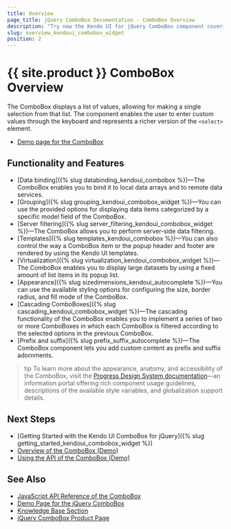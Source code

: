 ```yaml
---
title: Overview
page_title: jQuery ComboBox Documentation - ComboBox Overview
description: "Try now the Kendo UI for jQuery ComboBox component covering everything from binding it to local arrays of data and remote data services, grouping its data and filter it on the server, using templates to customize its content and layout to virtualizing its records and loading them on demand, implementing cascading ComboBoxes and offering a comprehensive set of options for styling its appearance."
slug: overview_kendoui_combobox_widget
position: 2
---
```


# {{ site.product }} ComboBox Overview

The ComboBox displays a list of values, allowing for making a single selection from that list. The component enables the user to enter custom values through the keyboard and represents a richer version of the `<select>` element.

* [Demo page for the ComboBox](https://demos.telerik.com/kendo-ui/combobox/index)

## Functionality and Features

* [Data binding]({% slug databinding_kendoui_combobox %})&mdash;The ComboBox enables you to bind it to local data arrays and to remote data services.
* [Grouping]({% slug grouping_kendoui_combobox_widget %})&mdash;You can use the provided options for displaying data items categorized by a specific model field of the ComboBox.
* [Server filtering]({% slug server_filtering_kendoui_combobox_widget %})&mdash;The ComboBox allows you to perform server-side data filtering.
* [Templates]({% slug templates_kendoui_combobox %})&mdash;You can also control the way a ComboBox item or the popup header and footer are rendered by using the Kendo UI templates.
* [Virtualization]({% slug virtualization_kendoui_combobox_widget %})&mdash;The ComboBox enables you to display large datasets by using a fixed amount of list items in its popup list.
* [Appearance]({% slug sizedimensions_kendoui_autocomplete %})&mdash;You can use the available styling options for configuring the size, border radius, and fill mode of the ComboBox.
* [Cascading ComboBoxes]({% slug cascading_kendoui_combobox_widget %})&mdash;The cascading functionality of the ComboBox enables you to implement a series of two or more ComboBoxes in which each ComboBox is filtered according to the selected options in the previous ComboBox.
* [Prefix and suffix]({% slug prefix_suffix_autocomplete %})&mdash;The ComboBox component lets you add custom content as prefix and suffix adornments.

>tip To learn more about the appearance, anatomy, and accessibility of the ComboBox, visit the [Progress Design System documentation](https://www.telerik.com/design-system/docs/components/combobox/)—an information portal offering rich component usage guidelines, descriptions of the available style variables, and globalization support details.

## Next Steps

* [Getting Started with the Kendo UI ComboBox for jQuery]({% slug getting_started_kendoui_combobox_widget %})
* [Overview of the ComboBox (Demo)](https://demos.telerik.com/kendo-ui/combobox/index)
* [Using the API of the ComboBox (Demo)](https://demos.telerik.com/kendo-ui/combobox/api)

## See Also

* [JavaScript API Reference of the ComboBox](/api/javascript/ui/combobox)
* [Demo Page for the jQuery ComboBox](https://demos.telerik.com/kendo-ui/combobox/index)
* [Knowledge Base Section](/knowledge-base)
* [jQuery ComboBox Product Page](https://www.telerik.com/kendo-jquery-ui/combobox)
